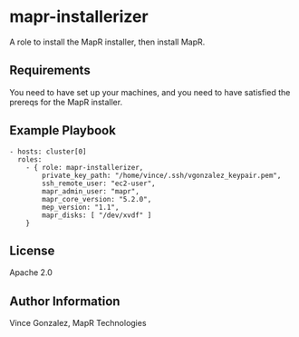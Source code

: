 mapr-installerizer
=========

A role to install the MapR installer, then install MapR.

Requirements
------------

You need to have set up your machines, and you need to have satisfied the prereqs for the MapR installer.

Example Playbook
----------------

```
- hosts: cluster[0]
  roles:
    - { role: mapr-installerizer,
		private_key_path: "/home/vince/.ssh/vgonzalez_keypair.pem", 
		ssh_remote_user: "ec2-user",
		mapr_admin_user: "mapr",
		mapr_core_version: "5.2.0",
		mep_version: "1.1",
		mapr_disks: [ "/dev/xvdf" ]
	}
```

License
-------

Apache 2.0

Author Information
------------------

Vince Gonzalez, MapR Technologies
